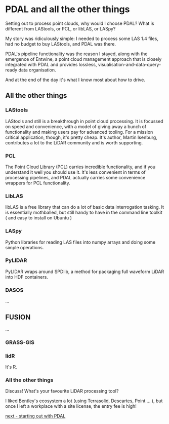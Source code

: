 # PDAL and all the other things

Setting out to process point clouds, why would I choose PDAL? What is different from LAStools, or PCL, or libLAS, or LASpy?

My story was ridiculously simple: I needed to process some LAS 1.4 files, had no budget to buy LAStools, and PDAL was there.

PDAL's pipeline functionality was the reason I stayed, along with the emergence of Entwine, a point cloud management approach that is closely integrated with PDAL and provides lossless, visualisation-and-data-query-ready data organisation.

And at the end of the day it's what I know most about how to drive.

## All the other things

### LAStools

LAStools and still is a breakthrough in point cloud processing. It is focussed on speed and convenience, with a model of giving away a bunch of functionality and making users pay for advanced tooling. For a mission critical application, though, it's pretty cheap. It's author, Martin Isenburg, contributes a lot to the LiDAR community and is worth supporting.

### PCL

The Point Cloud Library (PCL) carries incredible functionality, and if you understand it well you should use it. It's less convenient in terms of processing pipelines, and PDAL actually carries some convenience wrappers for PCL functionality.

### LibLAS

libLAS is a free library that can do a lot of basic data interrogation tasking. It is essentially mothballed, but still handy to have in the command line toolkit ( and easy to install on Ubuntu )

### LASpy

Python libraries for reading LAS files into numpy arrays and doing some simple operations.

### PyLIDAR

PyLIDAR wraps around SPDlib, a method for packaging full waveform LiDAR into HDF containers.

### DASOS
...

## FUSION
...

### GRASS-GIS


### lidR

It's R.

### All the other things

Discuss! What's your favourite LiDAR processing tool?

I liked Bentley's ecosystem a lot (using Terrasolid, Descartes, Point ... ), but once I left a workplace with a site license, the entry fee is high!

[next - starting out with PDAL](1-querying-data.md)
